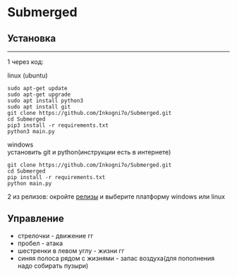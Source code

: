 # Submerged
## Установка
____
1 через код:

linux (ubuntu)
```
sudo apt-get update
sudo apt-get upgrade
sudo apt install python3
sudo apt install git
git clone https://github.com/Inkogni7o/Submerged.git
cd Submerged
pip3 install -r requirements.txt
python3 main.py
```

windows \
установить git и python(инструкции есть в интернете)
```
git clone https://github.com/Inkogni7o/Submerged.git
cd Submerged
pip install -r requirements.txt
python main.py
```

2 из релизов:
окройте [релизы](https://github.com/Inkogni7o/Submerged/releases) и выберите платформу windows или linux


## Управление
* стрелочки - движение гг
* пробел - атака
* шестренки в левом углу - жизни гг
* синяя полоса рядом с жизнями - запас воздуха(для пополнения надо собирать пузыри)